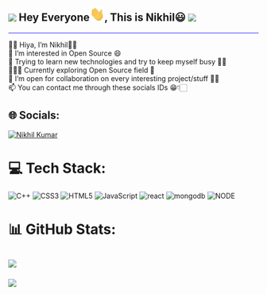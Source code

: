 ## <img src="https://media.giphy.com/media/iY8CRBdQXODJSCERIr/giphy.gif" width="30px"> Hey Everyone<img src="https://raw.githubusercontent.com/ABSphreak/ABSphreak/master/gifs/Hi.gif" width="30px">, This is Nikhil😃 <img src="https://media.giphy.com/media/iY8CRBdQXODJSCERIr/giphy.gif" width="30px">

<hr style="height:2px;border-width:1;border-radius: 5px;color:gray;background-color:#8080ff">

👋🏻 Hiya, I’m Nikhil✌🏻 <br/>
👀 I’m interested in Open Source 😄<br/>
🌱 Trying to learn new technologies and try to keep myself busy 🤵🏻 <br/>
👨🏻‍💻 Currently exploring Open Source field 📱</br>
💞️ I’m open for collaboration on every interesting project/stuff ✌🏻<br/>
📫 You can contact me through these socials IDs 😁👇🏻 <br/>

## 🌐 Socials:

<p>
<a href="https://www.linkedin.com/in/nikhilkumar023/">
<img border="0" alt="Nikhil Kumar" src="https://img.icons8.com/doodle/40/000000/linkedin--v2.png"/>
</a>
  
# 💻 Tech Stack:

![C++](https://img.shields.io/badge/c++-%2300599C.svg?style=for-the-badge&logo=c%2B%2B&logoColor=white) ![CSS3](https://img.shields.io/badge/css3-%231572B6.svg?style=for-the-badge&logo=css3&logoColor=white) ![HTML5](https://img.shields.io/badge/html5-%23E34F26.svg?style=for-the-badge&logo=html5&logoColor=white)  ![JavaScript](https://img.shields.io/badge/javascript-%23323330.svg?style=for-the-badge&logo=javascript&logoColor=%23F7DF1E) ![react](https://img.shields.io/badge/react-%23ED8B00.svg?style=for-the-badge&logo=react&logoColor=white) ![mongodb](https://img.shields.io/badge/mongodb-%23ED8B00.svg?style=for-the-badge&logo=mongodb&logoColor=white) ![NODE](https://img.shields.io/badge/node-%23E34F26.svg?style=for-the-badge&logo=node&logoColor=white)

# 📊 GitHub Stats:

## ![](https://github-readme-stats.vercel.app/api?username=nikhilkumar023&theme=swift&hide_border=false&include_all_commits=true&count_private=false)

[![](https://visitcount.itsvg.in/api?id=nikhilkumar023&icon=0&color=0)](https://visitcount.itsvg.in)
